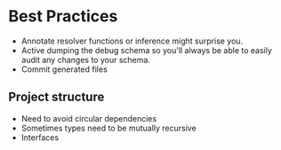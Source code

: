 # Best Practices

- Annotate resolver functions or inference might surprise you.
- Active dumping the debug schema so you'll always be able to easily audit any changes to your schema.
- Commit generated files

## Project structure

- Need to avoid circular dependencies
- Sometimes types need to be mutually recursive
- Interfaces

